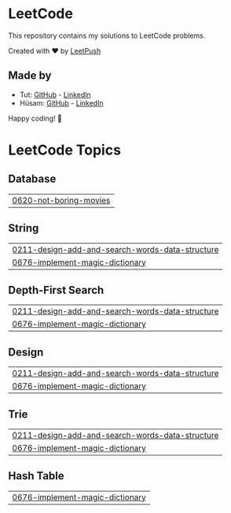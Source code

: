 # LeetCode

This repository contains my solutions to LeetCode problems.

Created with :heart: by [LeetPush](https://github.com/husamahmud/LeetPush)

 ## Made by 
 - Tut: [GitHub](https://github.com/TutTrue) - [LinkedIn](https://www.linkedin.com/in/mahmoud-hamdy-8b6825245/)
 - Hüsam: [GitHub](https://github.com/husamahmud) - [LinkedIn](https://www.linkedin.com/in/husamahmud/)

 Happy coding! 🚀
<!---LeetCode Topics Start-->
# LeetCode Topics
## Database
|  |
| ------- |
| [0620-not-boring-movies](https://github.com/Prasath1603/LeetCode_Solutions/tree/master/0620-not-boring-movies) |
## String
|  |
| ------- |
| [0211-design-add-and-search-words-data-structure](https://github.com/Prasath1603/LeetCode_Solutions/tree/master/0211-design-add-and-search-words-data-structure) |
| [0676-implement-magic-dictionary](https://github.com/Prasath1603/LeetCode_Solutions/tree/master/0676-implement-magic-dictionary) |
## Depth-First Search
|  |
| ------- |
| [0211-design-add-and-search-words-data-structure](https://github.com/Prasath1603/LeetCode_Solutions/tree/master/0211-design-add-and-search-words-data-structure) |
| [0676-implement-magic-dictionary](https://github.com/Prasath1603/LeetCode_Solutions/tree/master/0676-implement-magic-dictionary) |
## Design
|  |
| ------- |
| [0211-design-add-and-search-words-data-structure](https://github.com/Prasath1603/LeetCode_Solutions/tree/master/0211-design-add-and-search-words-data-structure) |
| [0676-implement-magic-dictionary](https://github.com/Prasath1603/LeetCode_Solutions/tree/master/0676-implement-magic-dictionary) |
## Trie
|  |
| ------- |
| [0211-design-add-and-search-words-data-structure](https://github.com/Prasath1603/LeetCode_Solutions/tree/master/0211-design-add-and-search-words-data-structure) |
| [0676-implement-magic-dictionary](https://github.com/Prasath1603/LeetCode_Solutions/tree/master/0676-implement-magic-dictionary) |
## Hash Table
|  |
| ------- |
| [0676-implement-magic-dictionary](https://github.com/Prasath1603/LeetCode_Solutions/tree/master/0676-implement-magic-dictionary) |
<!---LeetCode Topics End-->